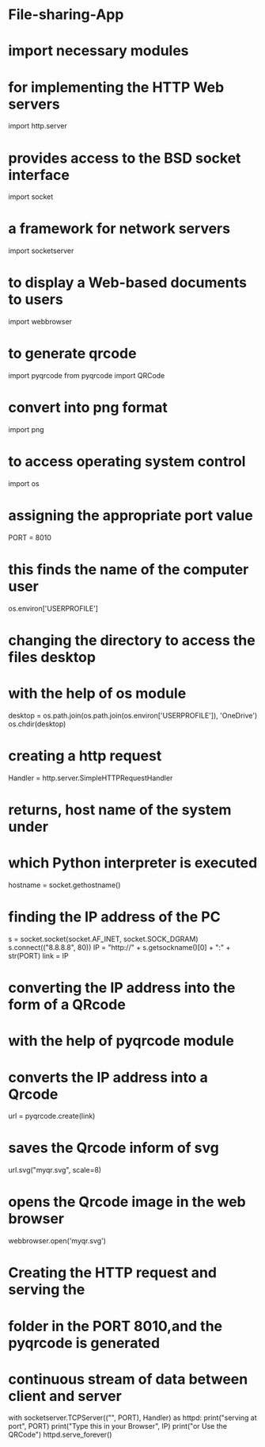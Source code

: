 # File-sharing-App
# import necessary modules

# for implementing the HTTP Web servers
import http.server

# provides access to the BSD socket interface
import socket

# a framework for network servers
import socketserver

# to display a Web-based documents to users
import webbrowser

# to generate qrcode
import pyqrcode
from pyqrcode import QRCode

# convert into png format
import png

# to access operating system control
import os


# assigning the appropriate port value
PORT = 8010
# this finds the name of the computer user
os.environ['USERPROFILE']


# changing the directory to access the files desktop
# with the help of os module
desktop = os.path.join(os.path.join(os.environ['USERPROFILE']),
					'OneDrive')
os.chdir(desktop)


# creating a http request
Handler = http.server.SimpleHTTPRequestHandler
# returns, host name of the system under
# which Python interpreter is executed
hostname = socket.gethostname()


# finding the IP address of the PC
s = socket.socket(socket.AF_INET, socket.SOCK_DGRAM)
s.connect(("8.8.8.8", 80))
IP = "http://" + s.getsockname()[0] + ":" + str(PORT)
link = IP


# converting the IP address into the form of a QRcode
# with the help of pyqrcode module

# converts the IP address into a Qrcode
url = pyqrcode.create(link)
# saves the Qrcode inform of svg
url.svg("myqr.svg", scale=8)
# opens the Qrcode image in the web browser
webbrowser.open('myqr.svg')


# Creating the HTTP request and serving the
# folder in the PORT 8010,and the pyqrcode is generated

# continuous stream of data between client and server
with socketserver.TCPServer(("", PORT), Handler) as httpd:
	print("serving at port", PORT)
	print("Type this in your Browser", IP)
	print("or Use the QRCode")
	httpd.serve_forever()
